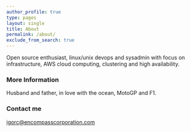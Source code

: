 ```yaml
---
author_profile: true
type: pages
layout: single
title: About
permalink: /about/
exclude_from_search: true
---
```


Open source enthusiast, linux/unix devops and sysadmin with focus on infrastructure, AWS cloud computing, clustering and high availability.

### More Information

Husband and father, in love with the ocean, MotoGP and F1.

### Contact me

[igorc@encompasscorporation.com](mailto:igorc@encompasscorporation.com)
